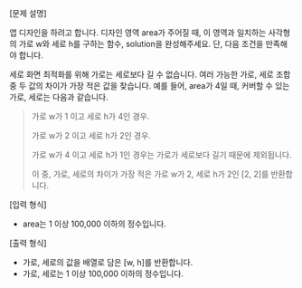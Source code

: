 [문제 설명]

앱 디자인을 하려고 합니다. 디자인 영역 area가 주어질 때, 이 영역과 일치하는 사각형의 가로 w와 세로 h를 구하는 함수, solution을 완성해주세요.
단, 다음 조건을 만족해야 합니다.

세로 화면 최적화를 위해 가로는 세로보다 길 수 없습니다.
여러 가능한 가로, 세로 조합 중 두 값의 차이가 가장 적은 값을 찾습니다.
예를 들어, area가 4일 때, 커버할 수 있는 가로, 세로는 다음과 같습니다.

> 가로 w가 1 이고 세로 h가 4인 경우.
> 
> 가로 w가 2 이고 세로 h가 2인 경우.
> 
> 가로 w가 4 이고 세로 h가 1인 경우는 가로가 세로보다 길기 때문에 제외됩니다.
> 
> 이 중, 가로, 세로의 차이가 가장 적은 가로 w가 2, 세로 h가 2인 [2, 2]를 반환합니다.

[입력 형식]

- area는 1 이상 100,000 이하의 정수입니다.

[출력 형식]

- 가로, 세로의 값을 배열로 담은 [w, h]를 반환합니다.
- 가로, 세로는 1 이상 100,000 이하의 정수입니다.